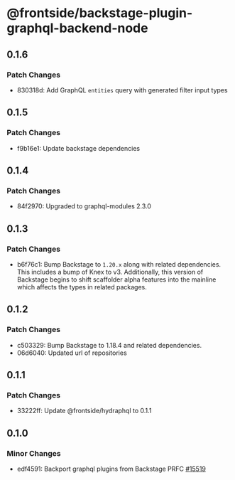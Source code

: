# @frontside/backstage-plugin-graphql-backend-node

## 0.1.6

### Patch Changes

- 830318d: Add GraphQL `entities` query with generated filter input types

## 0.1.5

### Patch Changes

- f9b16e1: Update backstage dependencies

## 0.1.4

### Patch Changes

- 84f2970: Upgraded to graphql-modules 2.3.0

## 0.1.3

### Patch Changes

- b6f76c1: Bump Backstage to `1.20.x` along with related dependencies. This includes a bump of Knex to v3. Additionally, this version of Backstage begins to shift scaffolder alpha features into the mainline which affects the types in related packages.

## 0.1.2

### Patch Changes

- c503329: Bump Backstage to 1.18.4 and related dependencies.
- 06d6040: Updated url of repositories

## 0.1.1

### Patch Changes

- 33222ff: Update @frontside/hydraphql to 0.1.1

## 0.1.0

### Minor Changes

- edf4591: Backport graphql plugins from Backstage PRFC [#15519](https://github.com/backstage/backstage/pull/15519)
